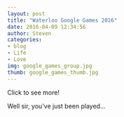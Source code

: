 ```yaml
---
layout: post          
title: "Waterloo Google Games 2016"
date: 2016-04-09 12:34:56
author: Steven
categories:
- blog               
- Life
- Love
img: google_games_group.jpg       
thumb: google_games_thumb.jpg    
---
```

Click to see more!
<!--more-->
Well sir, you've just been played...
